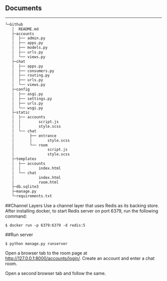 ## Documents
------------
```bash
└─Github
   │  README.md
   ├─accounts
   │  ├── admin.py
   │  ├── apps.py
   │  ├── models.py
   │  ├── urls.py
   │  └── views.py
   ├─chat
   │  ├── apps.py
   │  ├── consumers.py
   │  ├── routing.py
   │  ├── urls.py
   │  └── views.py
   ├─config
   │  ├── asgi.py
   │  ├── settings.py
   │  ├── urls.py
   │  └── wsgi.py
   ├─static
   │  ├── accounts
   │  │        script.js
   │  │        style.scss
   │  └── chat
   │       ├── entrance
   │       │       style.scss
   │       └── room
   │               script.js
   │               style.scss
   ├─templates
   │  ├── accounts
   │  │        index.html
   │  └── chat
   │           index.html
   │           room.html
   ├─db.sqlite3
   ├─manage.py
   └─requirements.txt
```

##Channel Layers
Use a channel layer that uses Redis as its backing store. After installing docker, to start Redis server on port 6379, run the following command:
```
$ docker run -p 6379:6379 -d redis:5
```

##Run server
```
$ python manage.py runserver
```
Open a browser tab to the room page at http://127.0.0.1:8000/accounts/login/. Create an account and enter a chat room.

Open a second browser tab and follow the same.
